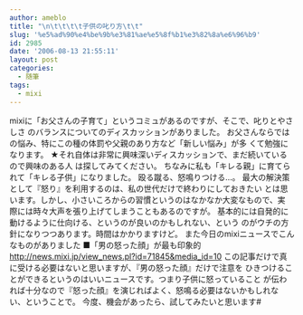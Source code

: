 ```yaml
---
author: ameblo
title: "\n\t\t\t\t子供の叱り方\t\t"
slug: '%e5%ad%90%e4%be%9b%e3%81%ae%e5%8f%b1%e3%82%8a%e6%96%b9'
id: 2985
date: '2006-08-13 21:55:11'
layout: post
categories:
  - 随筆
tags:
  - mixi
---
```


mixiに「お父さんの子育て」というコミュがあるのですが、そこで、叱りとやさしさ のバランスについてのディスカッションがありました。 お父さんならではの悩み、特にこの種の体罰や父親のあり方など「新しい悩み」が多 くて勉強になります。 ★それ自体は非常に興味深いディスカッションで、まだ続いているので興味のある人 は探してみてください。 ちなみに私も「キレる親」に育てられて「キレる子供」になりました。 殴る蹴る、怒鳴りつける…。 最大の解決策として『怒り』を利用するのは、私の世代だけで終わりにしておきたい とは思います。しかし、小さいころからの習慣というのはなかなか大変なもので、実 際には時々大声を張り上げてしまうこともあるのですが。 基本的には自発的に動けるように仕向ける、というのが良いのかもしれない、という のがウチの方針になりつつあります。時間はかかりますけど。 また今日のmixiニュースでこんなものがありました ■「男の怒った顔」が最も印象的 http://news.mixi.jp/view_news.pl?id=71845&media_id=10 この記事だけで真に受ける必要はないと思いますが、『男の怒った顔』だけで注意を ひきつけることができるというのはいいニュースです。つまり子供に怒っていること が伝われば十分なので『怒った顔』を演じればよく、怒鳴る必要はないかもしれな い、ということで。 今度、機会があったら、試してみたいと思います#
